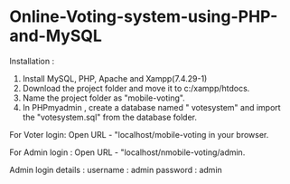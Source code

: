 # Online-Voting-system-using-PHP-and-MySQL




Installation : 
1. Install MySQL, PHP, Apache and Xampp(7.4.29-1)
2. Download the project folder and move it to c:/xampp/htdocs.
3. Name the project folder as "mobile-voting".
3. In PHPmyadmin , create a database named " votesystem" and import the "votesystem.sql" from the database folder.

For Voter login: 
Open URL - "localhost/mobile-voting in your browser.

For Admin login :
Open URL - "localhost/nmobile-voting/admin.

Admin login details : 
username : admin
password : admin
